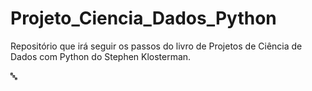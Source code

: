 # Projeto_Ciencia_Dados_Python
Repositório que irá seguir os passos do livro de Projetos de Ciência de Dados com Python do Stephen Klosterman.

🔤
